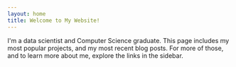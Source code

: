 ```yaml
---
layout: home
title: Welcome to My Website!
---
```

I'm a data scientist and Computer Science graduate. This page
includes my most popular projects, and my most recent blog posts. For more of
those, and to learn more about me, explore the links in the sidebar.
